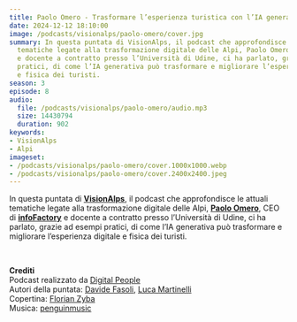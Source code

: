 ```yaml
---
title: Paolo Omero - Trasformare l’esperienza turistica con l’IA generativa @Cortina
date: 2024-12-12 18:10:00
image: /podcasts/visionalps/paolo-omero/cover.jpg
summary: In questa puntata di VisionAlps, il podcast che approfondisce le attuali
  tematiche legate alla trasformazione digitale delle Alpi, Paolo Omero, CEO di infoFactory
  e docente a contratto presso l’Università di Udine, ci ha parlato, grazie ad esempi
  pratici, di come l’IA generativa può trasformare e migliorare l’esperienza digitale
  e fisica dei turisti.
season: 3
episode: 8
audio:
  file: /podcasts/visionalps/paolo-omero/audio.mp3
  size: 14430794
  duration: 902
keywords:
- VisionAlps
- Alpi
imageset:
- /podcasts/visionalps/paolo-omero/cover.1000x1000.webp
- /podcasts/visionalps/paolo-omero/cover.2400x2400.jpeg
---
```


In questa puntata di [**VisionAlps**](https://www.visionalps.com/), il podcast che approfondisce le attuali tematiche legate alla trasformazione digitale delle Alpi, **[Paolo Omero](https://www.linkedin.com/in/paoloomero)**, CEO di [**infoFactory**](https://infofactory.it/it/) e docente a contratto presso l’Università di Udine, ci ha parlato, grazie ad esempi pratici, di come l’IA generativa può trasformare e migliorare l’esperienza digitale e fisica dei turisti.

<br>

**Crediti**<br>
Podcast realizzato da [Digital People](https://w3id.org/digitalpeople)<br>
Autori della puntata: [Davide Fasoli](https://www.linkedin.com/in/davide-fasoli-2b3246179/), [Luca Martinelli](https://www.linkedin.com/in/luca-martinelli/)<br>
Copertina: [Florian Zyba](https://www.linkedin.com/in/florian-zyba/)<br>
Musica: [penguinmusic](https://pixabay.com/users/penguinmusic-24940186/)